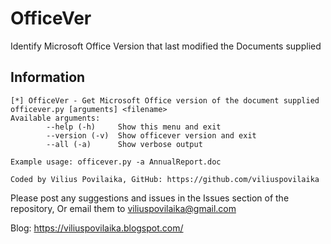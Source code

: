 # OfficeVer
Identify Microsoft Office Version that last modified the Documents supplied

## Information
```
[*] OfficeVer - Get Microsoft Office version of the document supplied
officever.py [arguments] <filename>
Available arguments:
        --help (-h)     Show this menu and exit
        --version (-v)  Show officever version and exit
        --all (-a)      Show verbose output

Example usage: officever.py -a AnnualReport.doc

Coded by Vilius Povilaika, GitHub: https://github.com/viliuspovilaika
```

Please post any suggestions and issues in the Issues section of the repository,
Or email them to viliuspovilaika@gmail.com

Blog: https://viliuspovilaika.blogspot.com/
